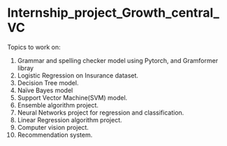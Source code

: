 # Internship_project_Growth_central_VC

Topics to work on:
1.	Grammar and spelling checker model using Pytorch, and Gramformer libray
2.	Logistic Regression on Insurance dataset.
3.	Decision Tree model.
4.	Naïve Bayes model
5.	Support Vector Machine(SVM) model.
6.	Ensemble algorithm project. 
7.	Neural Networks project for regression and classification.
8.	Linear Regression algorithm project.
9.	Computer vision project.
10.	Recommendation system.

